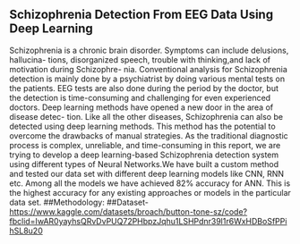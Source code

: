 ## Schizophrenia Detection From EEG Data Using Deep Learning
Schizophrenia is a chronic brain disorder. Symptoms can include delusions, hallucina-
tions, disorganized speech, trouble with thinking,and lack of motivation during Schizophre-
nia. Conventional analysis for Schizophrenia detection is mainly done by a psychiatrist
by doing various mental tests on the patients. EEG tests are also done during the period
by the doctor, but the detection is time-consuming and challenging for even experienced
doctors. Deep learning methods have opened a new door in the area of disease detec-
tion. Like all the other diseases, Schizophrenia can also be detected using deep learning
methods. This method has the potential to overcome the drawbacks of manual strategies.
As the traditional diagnostic process is complex, unreliable, and time-consuming in this
report, we are trying to develop a deep learning-based Schizophrenia detection system
using different types of Neural Networks.We have built a custom method and tested our
data set with different deep learning models like CNN, RNN etc. Among all the models
we have achieved 82% accuracy for ANN. This is the highest accuracy for any existing
approaches or models in the particular data set.
##Methodology:
##Dataset-
https://www.kaggle.com/datasets/broach/button-tone-sz/code?fbclid=IwAR0yayhsQRvDvPUQ72PHbpzJqhu1LSHPdnr39l1r6WxHDBoSfPPihSL8u20
